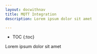 ```yaml
---
layout: docwithnav
title: MQTT Integration
description: Lorem ipsum dolor sit amet 

---
```


* TOC
{:toc}

Lorem ipsum dolor sit amet